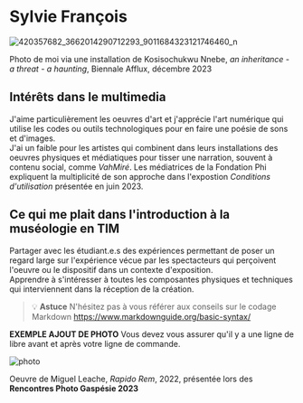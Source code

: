# Sylvie François

![420357682_3662014290712293_9011684323121746460_n](https://github.com/Benjamin4253/H24_V11_inspirations_Ferland/assets/142919065/e8caf342-07f8-4f85-9248-ddbc17819273)


Photo de moi via une installation de Kosisochukwu Nnebe, *an inheritance - a threat - a haunting*, Biennale Afflux, décembre 2023


## **Intérêts dans le multimedia**
J'aime particulièrement les oeuvres d'art et j'apprécie l'art numérique qui utilise les codes ou outils technologiques pour en faire une poésie de sons et d'images.  
J'ai un faible pour les artistes qui combinent dans leurs installations des oeuvres physiques et médiatiques pour tisser une narration, souvent à contenu social, comme *VahMiré*.
Les médiatrices de la Fondation Phi expliquent la multiplicité de son approche dans l'expostion *Conditions d'utilisation* présentée en juin 2023.


## Ce qui me plait dans l'introduction à la muséologie en TIM
Partager avec les étudiant.e.s des expériences permettant de poser un regard large sur l'expérience vécue par les spectacteurs qui perçoivent l'oeuvre ou le dispositif dans un contexte d'exposition.  
Apprendre à s'intéresser à toutes les composantes physiques et techniques qui interviennent dans la réception de la création.


>💡 **Astuce** N'hésitez pas à vous référer aux conseils sur le codage Markdown <https://www.markdownguide.org/basic-syntax/>

**EXEMPLE AJOUT DE PHOTO**
Vous devez vous assurer qu'il y a une ligne de libre avant et après votre ligne de commande.

![photo](photo_SF_M_Leache_RencontreGaspesie2023.jpg)

Oeuvre de Miguel Leache, *Rapido Rem*, 2022, présentée lors des **Rencontres Photo Gaspésie 2023**








